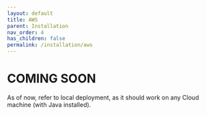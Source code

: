 ```yaml
---
layout: default
title: AWS
parent: Installation
nav_order: 4
has_children: false
permalink: /installation/aws
---
```


# COMING SOON

As of now, refer to local deployment, as it should work on any Cloud machine (with Java installed).